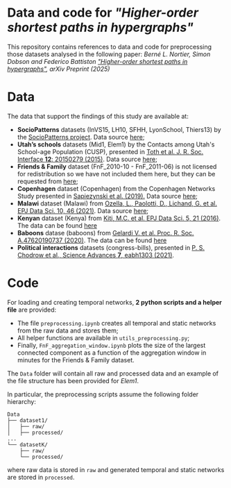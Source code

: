 # Data and code for *"Higher-order shortest paths in hypergraphs"*

This repository contains references to data and code for preprocessing those datasets analysed in the following paper:
*Berné L. Nortier, Simon Dobson and Federico Battiston ["Higher-order shortest paths in hypergraphs"](https://arxiv.org/abs/2502.03020), arXiv Preprint (2025)*


# Data
The data that support the findings of this study are available at:
* **SocioPatterns** datasets (InVS15, LH10, SFHH, LyonSchool, Thiers13) by the [SocioPatterns project](http://www.sociopatterns.org/). Data source [here](http://www.sociopatterns.org/datasets/);
* **Utah’s schools** datasets (Mid1, Elem1) by the Contacts among Utah's School-age Population (CUSP), presented in [Toth et al. J. R. Soc. Interface **12**: 20150279 (2015)](https://royalsocietypublishing.org/doi/10.1098/rsif.2015.0279). Data source [here](https://royalsocietypublishing.org/doi/suppl/10.1098/rsif.2015.0279);
* **Friends & Family** dataset (FnF_2010-10 - FnF_2011-06) is not licensed for redistribution so we have not included them here, but they can be requested from [here](http://realitycommons.media.mit.edu/friendsdataset.html); 
* **Copenhagen** dataset (Copenhagen) from the Copenhagen Networks Study presented in [Sapiezynski et al. (2019).](https://doi.org/10.6084/m9.figshare.7267433.v1) Data source [here](https://figshare.com/articles/dataset/The_Copenhagen_Networks_Study_interaction_data/7267433/1);
* **Malawi** dataset (Malawi) from [Ozella, L., Paolotti, D., Lichand, G. et al. EPJ Data Sci. 10, 46 (2021)](https://doi.org/10.1140/epjds/s13688-021-00302-w). Data source [here](http://www.sociopatterns.org/wp-content/uploads/2021/09/tnet_malawi_pilot.csv.gz);
* **Kenyan** dataset (Kenya) from [Kiti, M.C. et al. EPJ Data Sci. 5, 21 (2016)](https://doi.org/10.1140/epjds/s13688-016-0084-2). The data can be found [here](http://www.sociopatterns.org/datasets/kenyan-households-contact-network/) 
* **Baboons** datase (baboons) from [Gelardi V. et al. Proc. R. Soc. A.47620190737 (2020)](http://doi.org/10.1098/rspa.2019.0737). The data can be found [here](http://www.sociopatterns.org/datasets/baboons-interactions/)
* **Political interactions** datasets (congress-bills), presented in [P. S. Chodrow et al., Science Advances **7**, eabh1303 (2021)](https://www.science.org/doi/10.1126/sciadv.abh1303).


# Code

For loading and creating temporal networks, **2 python scripts and a helper file** are provided:
* The file `preprocessing.ipynb` creates all temporal and static networks from the raw data and stores them;
* All helper functions are available in `utils_preprocessing.py`;
* Finally, `FnF_aggregation_window.ipynb` plots the size of the largest connected component as a function of the aggregation window in minutes for the Friends & Family dataset. 

The `Data` folder will contain all raw and processed data and an example of the file structure has been provided for *Elem1*.

In particular, the preprocessing scripts assume the following folder hierarchy:

```
Data
├── dataset1/
│   ├── raw/
│   ├── processed/
...
└── datasetK/
    ├── raw/
    └── processed/
```
where raw data is stored in `raw` and generated temporal and static networks are stored in `processed`.



